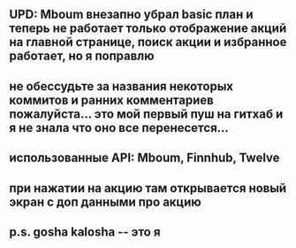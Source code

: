 ## UPD: Mboum внезапно убрал basic план и теперь не работает только отображение акций на главной странице, поиск акции и избранное работает, но я поправлю

## не обессудьте за названия некоторых коммитов и ранних комментариев пожалуйста... это мой первый пуш на гитхаб и я не знала что оно все перенесется...

## использованные API: Mboum, Finnhub, Twelve
## при нажатии на акцию там открывается новый экран с доп данными про акцию

## p.s. gosha kalosha -- это я
